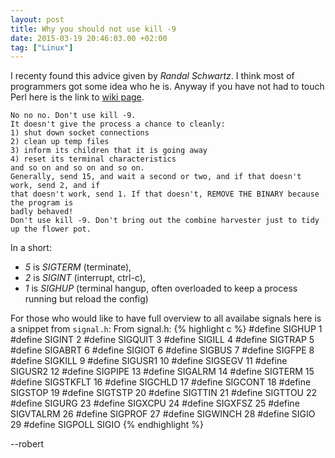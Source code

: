 ```yaml
---
layout: post
title: Why you should not use kill -9
date: 2015-03-19 20:46:03.00 +02:00
tag: ["Linux"]
---
```


I recenty found this advice given by _Randal Schwartz_.
I think most of programmers got some idea who he is.
Anyway if you have not had to touch Perl here is the link to [wiki page](https://en.wikipedia.org/wiki/Randal_L._Schwartz).


```
No no no. Don't use kill -9.    
It doesn't give the process a chance to cleanly:    
1) shut down socket connections    
2) clean up temp files    
3) inform its children that it is going away    
4) reset its terminal characteristics    
and so on and so on and so on.    
Generally, send 15, and wait a second or two, and if that doesn't work, send 2, and if     
that doesn't work, send 1. If that doesn't, REMOVE THE BINARY because the program is    
badly behaved!    
Don't use kill -9. Don't bring out the combine harvester just to tidy up the flower pot.
```



In a short:

  *  _5_ is _SIGTERM_ (terminate), 
  *  _2_ is _SIGINT_ (interrupt, ctrl-c), 
  *  _1_ is _SIGHUP_ (terminal hangup, often overloaded to keep a process running but reload the config)


For those who would like to have full overview to all availabe signals here is a snippet from `signal.h`:
From signal.h:
{% highlight c %}
#define SIGHUP           1
#define SIGINT           2
#define SIGQUIT          3
#define SIGILL           4
#define SIGTRAP          5
#define SIGABRT          6
#define SIGIOT           6
#define SIGBUS           7
#define SIGFPE           8
#define SIGKILL          9
#define SIGUSR1         10
#define SIGSEGV         11
#define SIGUSR2         12
#define SIGPIPE         13
#define SIGALRM         14
#define SIGTERM         15
#define SIGSTKFLT       16
#define SIGCHLD         17
#define SIGCONT         18
#define SIGSTOP         19
#define SIGTSTP         20
#define SIGTTIN         21
#define SIGTTOU         22
#define SIGURG          23
#define SIGXCPU         24
#define SIGXFSZ         25
#define SIGVTALRM       26
#define SIGPROF         27
#define SIGWINCH        28
#define SIGIO           29
#define SIGPOLL         SIGIO
{% endhighlight %}


--robert